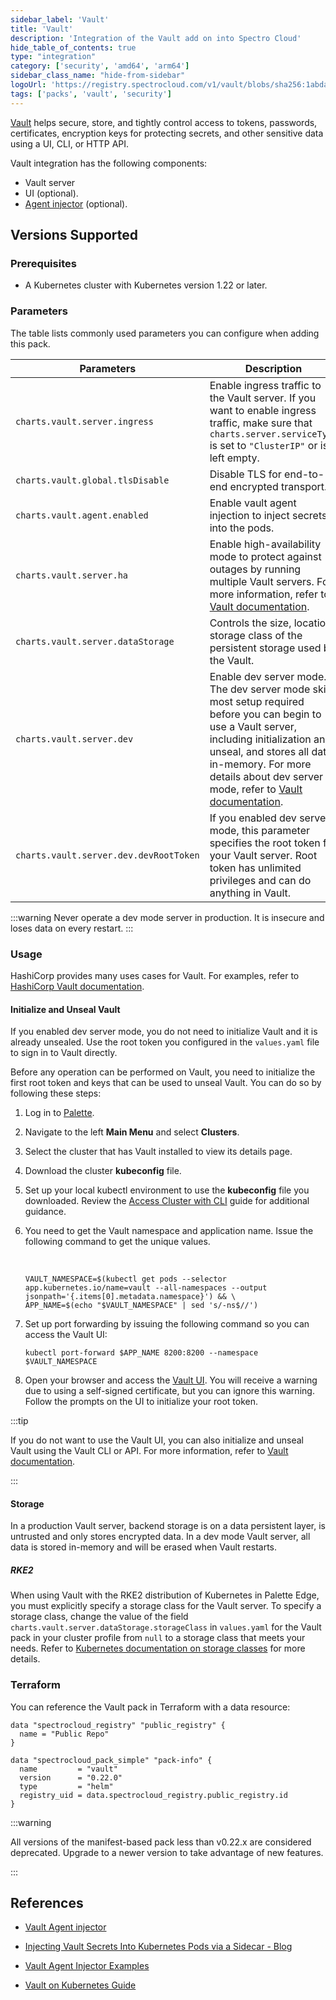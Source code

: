 ```yaml
---
sidebar_label: 'Vault'
title: 'Vault'
description: 'Integration of the Vault add on into Spectro Cloud'
hide_table_of_contents: true
type: "integration"
category: ['security', 'amd64', 'arm64']
sidebar_class_name: "hide-from-sidebar"
logoUrl: 'https://registry.spectrocloud.com/v1/vault/blobs/sha256:1abda0173be1fd4ddfeccd2ff15089edd38a25e433ad7bb562a770d92992c7af?type=image/png'
tags: ['packs', 'vault', 'security']
---
```


[Vault](https://www.vaultproject.io/) helps secure, store, and tightly control access to tokens, passwords, certificates, encryption keys for protecting secrets, and other sensitive data using a UI, CLI, or HTTP API.

Vault integration has the following components:

* Vault server
* UI (optional).
* [Agent injector](https://www.vaultproject.io/docs/platform/k8s/injector/) (optional).

## Versions Supported

<Tabs queryString="versions">

<TabItem label="0.22.x" value="0.22.x">

### Prerequisites

- A Kubernetes cluster with Kubernetes version 1.22 or later.

### Parameters

The table lists commonly used parameters you can configure when adding this pack.

| Parameters | Description | Default |
-------------|-------------|---------|
|`charts.vault.server.ingress` | Enable ingress traffic to the Vault server. If you want to enable ingress traffic, make sure that `charts.server.serviceType` is set to `"ClusterIP"` or is left empty. | `False` |
|`charts.vault.global.tlsDisable` | Disable TLS for end-to-end encrypted transport. | `True` |
|`charts.vault.agent.enabled` | Enable vault agent injection to inject secrets into the pods. | `-` |
|`charts.vault.server.ha` | Enable high-availability mode to protect against outages by running multiple Vault servers. For more information, refer to [Vault documentation](https://developer.hashicorp.com/vault/docs/internals/high-availability). |  `false` |
|`charts.vault.server.dataStorage`| Controls the size, location, storage class of the persistent storage used by the Vault. | |
|`charts.vault.server.dev` | Enable dev server mode. The dev server mode skips most setup required before you can begin to use a Vault server, including initialization and unseal, and stores all data in-memory. For more details about dev server mode, refer to [Vault documentation](https://developer.hashicorp.com/vault/docs/concepts/dev-server). | `False` |  
|`charts.vault.server.dev.devRootToken` | If you enabled dev server mode, this parameter specifies the root token for your Vault server. Root token has unlimited privileges and can do anything in Vault. | `"root"` |

:::warning
Never operate a dev mode server in production. It is insecure and loses data on every restart. 
:::

### Usage

HashiCorp provides many uses cases for Vault. For examples, refer to [HashiCorp Vault documentation](https://developer.hashicorp.com/vault/docs/use-cases). 


#### Initialize and Unseal Vault

If you enabled dev server mode, you do not need to initialize Vault and it is already unsealed. Use the root token you configured in the `values.yaml` file to sign in to Vault directly.

Before any operation can be performed on Vault, you need to initialize the first root token and keys that can be used to unseal Vault.
You can do so by following these steps:

1. Log in to [Palette](https://console.spectrocloud.com).

2. Navigate to the left **Main Menu** and select **Clusters**.

3. Select the cluster that has Vault installed to view its details page.

4. Download the cluster **kubeconfig** file. 

5. Set up your local kubectl environment to use the **kubeconfig** file you downloaded. Review the [Access Cluster with CLI](../clusters/cluster-management/palette-webctl.md) guide for additional guidance. 

6. You need to get the Vault namespace and application name. Issue the following command to get the unique values.

    <br />

    ```shell
    VAULT_NAMESPACE=$(kubectl get pods --selector app.kubernetes.io/name=vault --all-namespaces --output jsonpath='{.items[0].metadata.namespace}') && \
    APP_NAME=$(echo "$VAULT_NAMESPACE" | sed 's/-ns$//')
    ```

7. Set up port forwarding by issuing the following command so you can access the Vault UI:

    ```
    kubectl port-forward $APP_NAME 8200:8200 --namespace $VAULT_NAMESPACE
    ```

8. Open your browser and access the [Vault UI](https://localhost:8200/ui). You will receive a warning due to using a self-signed certificate, but you can ignore this warning. Follow the prompts on the UI to initialize your root token.

:::tip

If you do not want to use the Vault UI, you can also initialize and unseal Vault using the Vault CLI or API. For more information, refer to [Vault documentation](https://developer.hashicorp.com/vault/docs/platform/k8s/helm/run#initialize-and-unseal-vault).  

:::

#### Storage

In a production Vault server, backend storage is on a data persistent layer, is untrusted and only stores encrypted data. In a dev mode Vault server, all data is stored in-memory and will be erased when Vault restarts. 

##### RKE2

When using Vault with the RKE2 distribution of Kubernetes in Palette Edge, you must explicitly specify a storage class for the Vault server. To specify a storage class, change the value of the field  `charts.vault.server.dataStorage.storageClass` in `values.yaml` for the Vault pack in your cluster profile from `null` to a storage class that meets your needs. Refer to [Kubernetes documentation on storage classes](https://kubernetes.io/docs/concepts/storage/storage-classes/) for more details. 



### Terraform

You can reference the Vault pack in Terraform with a data resource:

```hcl
data "spectrocloud_registry" "public_registry" {
  name = "Public Repo"
}

data "spectrocloud_pack_simple" "pack-info" {
  name         = "vault"
  version      = "0.22.0"
  type         = "helm"
  registry_uid = data.spectrocloud_registry.public_registry.id
}
```

</TabItem>

<TabItem label="Deprecated" value="Deprecated">

:::warning

All versions of the manifest-based pack less than v0.22.x are considered deprecated. Upgrade to a newer version to take advantage of new features.

:::

</TabItem>

</Tabs>



## References

- [Vault Agent injector](https://www.vaultproject.io/docs/platform/k8s/injector/)


- [Injecting Vault Secrets Into Kubernetes Pods via a Sidecar - Blog](https://www.hashicorp.com/blog/injecting-vault-secrets-into-kubernetes-pods-via-a-sidecar/)


- [Vault Agent Injector Examples](https://www.vaultproject.io/docs/platform/k8s/injector/examples/)


- [Vault on Kubernetes Guide](https://www.vaultproject.io/docs/platform/k8s/helm/run)
